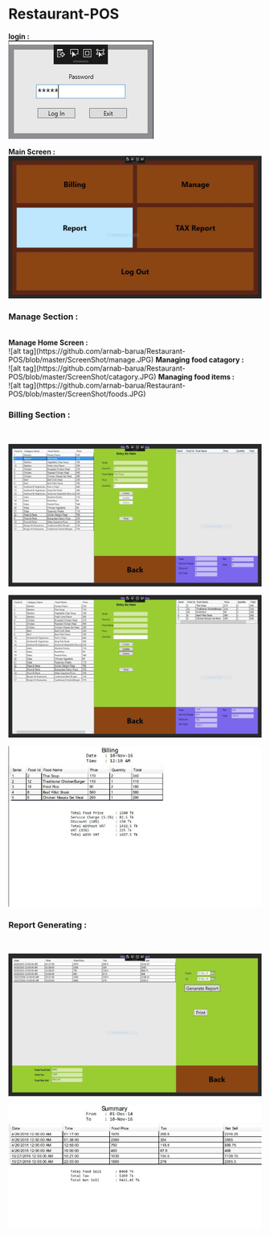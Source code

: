 # Restaurant-POS

<b>login : </b></br>
![alt tag](https://github.com/arnab-barua/Restaurant-POS/blob/master/ScreenShot/login.JPG)

<b>Main Screen : </b></br>
![alt tag](https://github.com/arnab-barua/Restaurant-POS/blob/master/ScreenShot/home_screen.JPG)

<h3><b>Manage Section : </b></h3></br>
<b>Manage Home Screen : </b></br>
![alt tag](https://github.com/arnab-barua/Restaurant-POS/blob/master/ScreenShot/manage.JPG)
<b>Managing food catagory : </b></br>
![alt tag](https://github.com/arnab-barua/Restaurant-POS/blob/master/ScreenShot/catagory.JPG)
<b>Managing food items : </b></br>
![alt tag](https://github.com/arnab-barua/Restaurant-POS/blob/master/ScreenShot/foods.JPG)

<h3><b>Billing Section : </b></h3></br>

![alt tag](https://github.com/arnab-barua/Restaurant-POS/blob/master/ScreenShot/billing1.JPG)

![alt tag](https://github.com/arnab-barua/Restaurant-POS/blob/master/ScreenShot/billing2.JPG)

![alt tag](https://github.com/arnab-barua/Restaurant-POS/blob/master/ScreenShot/bill.JPG)


<h3><b>Report Generating : </b></h3></br>

![alt tag](https://github.com/arnab-barua/Restaurant-POS/blob/master/ScreenShot/report.JPG)

![alt tag](https://github.com/arnab-barua/Restaurant-POS/blob/master/ScreenShot/report_print.JPG)
